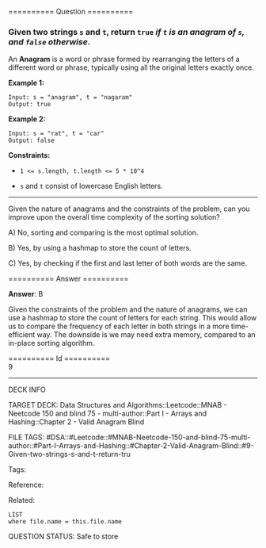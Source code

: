 ========== Question ==========  

### Given two strings `s` and `t`, return `true` _if `t` is an anagram of `s`, and `false` otherwise_.

An **Anagram** is a word or phrase formed by rearranging the letters of a
different word or phrase, typically using all the original letters exactly once.

**Example 1:**

```
Input: s = "anagram", t = "nagaram"
Output: true
```

**Example 2:**

```
Input: s = "rat", t = "car"
Output: false
```

**Constraints:**

- `1 <= s.length, t.length <= 5 * 10^4`

- `s` and `t` consist of lowercase English letters.

---

Given the nature of anagrams and the constraints of the problem, can you improve
upon the overall time complexity of the sorting solution?

A) No, sorting and comparing is the most optimal solution.

B) Yes, by using a hashmap to store the count of letters.

C) Yes, by checking if the first and last letter of both words are the same.  

========== Answer ==========  

**Answer**: B

Given the constraints of the problem and the nature of anagrams, we can use a
hashmap to store the count of letters for each string. This would allow us to
compare the frequency of each letter in both strings in a more time-efficient
way. The downside is we may need extra memory, compared to an in-place sorting
algorithm.

========== Id ==========  
9

---

DECK INFO

TARGET DECK: Data Structures and Algorithms::Leetcode::MNAB - Neetcode 150 and blind 75 - multi-author::Part I - Arrays and Hashing::Chapter 2 - Valid Anagram Blind

FILE TAGS: #DSA::#Leetcode::#MNAB-Neetcode-150-and-blind-75-multi-author::#Part-I-Arrays-and-Hashing::#Chapter-2-Valid-Anagram-Blind::#9-Given-two-strings-s-and-t-return-tru

Tags:

Reference:

Related:

```dataview
LIST
where file.name = this.file.name
```
QUESTION STATUS: Safe to store
